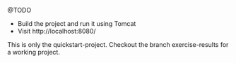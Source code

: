 @TODO

* Build the project and run it using Tomcat
* Visit http://localhost:8080/

This is only the quickstart-project. Checkout the branch exercise-results for a working project.
